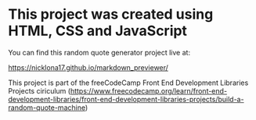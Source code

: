 # This project was created using HTML, CSS and JavaScript

You can find this random quote generator project live at:

https://nicklona17.github.io/markdown_previewer/

This project is part of the freeCodeCamp Front End Development Libraries Projects ciriculum (https://www.freecodecamp.org/learn/front-end-development-libraries/front-end-development-libraries-projects/build-a-random-quote-machine)